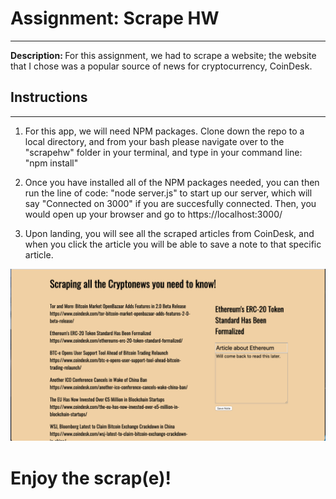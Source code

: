 # Assignment: Scrape HW
<hr>
<strong>Description: </strong> For this assignment, we had to scrape a website; the website that I chose was a popular source of news for cryptocurrency, CoinDesk.

## Instructions
<hr>

1. For this app, we will need NPM packages. Clone down the repo to a local directory, and from your bash please navigate over to the "scrapehw" folder in your terminal, and type in your command line: "npm install"


2. Once you have installed all of the NPM packages needed, you can then run the line of code: "node server.js" to start up our server, which will say "Connected on 3000" if you are succesfully connected. Then, you would open up your browser and go to https://localhost:3000/

3. Upon landing, you will see all the scraped articles from CoinDesk, and when you click the article you will be able to save a note to that specific article.

![Screenshot](/ss.png)

# Enjoy the scrap(e)!
